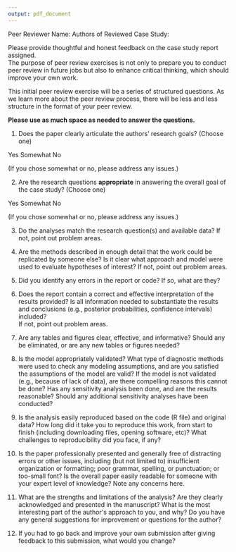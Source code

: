 ```yaml
---
output: pdf_document
---
```


Peer Reviewer Name:
Authors of Reviewed Case Study:

Please provide thoughtful and honest feedback on the case study report assigned.  
The purpose of peer review exercises is not only to prepare you to conduct peer 
review in future jobs but also to enhance critical thinking, which should 
improve your own work. 

This initial peer review exercise will be a series of structured questions. As
we learn more about the peer review process, there will be less and less
structure in the format of your peer review.

**Please use as much space as needed to answer the questions.**

1.	Does the paper clearly articulate the authors’ research goals? (Choose one)

Yes		Somewhat 		No

(If you chose somewhat or no, please address any issues.)



2.  Are the research questions **appropriate** in answering the overall goal of
the case study? (Choose one)

Yes		Somewhat 		No

(If you chose somewhat or no, please address any issues.)



3.	Do the analyses match the research question(s) and available data? If not, 
point out problem areas.



4.	Are the methods described in enough detail that the work could be replicated 
by someone else? Is it clear what approach and model were used to evaluate 
hypotheses of interest?  If not, point out problem areas.



5.	Did you identify any errors in the report or code? If so, what are they?



6.	 Does the report contain a correct and effective interpretation of the 
results provided? Is all information needed to substantiate the results and 
conclusions (e.g., posterior probabilities, confidence intervals) included?  
If not, point out problem areas.  



7.	Are any tables and figures clear, effective, and informative?  Should any be eliminated, or are any new tables or figures needed?



8.	Is the model appropriately validated?  What type of diagnostic methods were 
used to check any modeling assumptions, and are you satisfied the assumptions of 
the model are valid? If the model is not validated (e.g., because of lack of 
data), are there compelling reasons this cannot be done?  Has any sensitivity 
analysis been done, and are the results reasonable?  Should any additional 
sensitivity analyses have been conducted? 



9.	Is the analysis easily reproduced based on the code (R file) and original
data? How long did it take you to reproduce this work, from start to finish 
(including downloading files, opening software, etc)? What challenges to
reproducibility did you face, if any?



10.	Is the paper professionally presented and generally free of distracting 
errors or other issues, including (but not limited to) insufficient organization 
or formatting; poor grammar, spelling, or punctuation; or too-small font? Is 
the overall paper easily readable for someone with your expert level of 
knowledge? Note any concerns here.



11.	What are the strengths and limitations of the analysis?  Are they clearly 
acknowledged and presented in the manuscript? What is the most interesting 
part of the author's approach to you, and why? Do you have any general 
suggestions for improvement or questions for the author? 



12.	If you had to go back and improve your own submission after giving feedback 
to this submission, what would you change?
